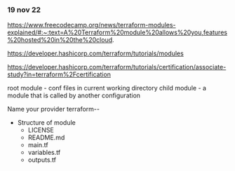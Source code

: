 
### 19 nov 22

https://www.freecodecamp.org/news/terraform-modules-explained/#:~:text=A%20Terraform%20module%20allows%20you,features%20hosted%20in%20the%20cloud.

https://developer.hashicorp.com/terraform/tutorials/modules

https://developer.hashicorp.com/terraform/tutorials/certification/associate-study?in=terraform%2Fcertification



root module - conf files in current working directory 
child module - a module that is called by another configuration

Name your provider terraform-<PROVIDER>-<NAME>


* Structure of module
    * LICENSE
    * README.md
    * main.tf
    * variables.tf
    * outputs.tf
